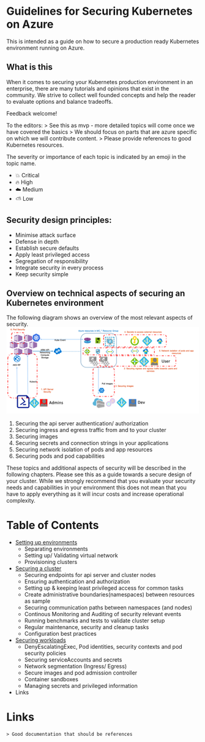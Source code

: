 # Guidelines for Securing Kubernetes on Azure

This is intended as a guide on how to secure a production ready Kubernetes environment running on Azure.

## What is this

When it comes to securing your Kubernetes production environment in an enterprise, there are many tutorials and opinions that exist in the community.
We strive to collect well founded concepts and help the reader to evaluate options and balance tradeoffs.

Feedback welcome!

To the editors:
    > See this as mvp - more detailed topics will come once we have covered the basics
    > We should focus on parts that are azure specific on which we will contribute content.
    > Please provide references to good Kubernetes resources.

The severity or importance of each topic is indicated by an emoji in the topic name.

* :boom: Critical
* :fire: High
* :cloud: Medium
* :partly_sunny: Low

## Security design principles:

* Minimise attack surface
* Defense in depth
* Establish secure defaults
* Apply least privileged access
* Segregation of responsibility
* Integrate security in every process
* Keep security simple

## Overview on technical aspects of securing an Kubernetes environment

The following diagram shows an overview of the most relevant aspects of security.
![](/securing_a_cluster/securing_a_cluster.png)

1. Securing the api server authentication/ authorization
2. Securing ingress and egress traffic from and to your cluster
3. Securing images
4. Securing secrets and connection strings in your applications
5. Securing network isolation of pods and app resources
6. Securing pods and pod capabilities

These topics and additional aspects of security will be described in the following chapters. Please see this as a guide towards a secure design of your cluster. While we strongly recommend that you evaluate your security needs and capabilities in your environment this does not mean that you have to apply everything as it will incur costs and increase operational complexity.

Table of Contents
=================

* [Setting up environments](./Security_setting_up_environments.md)
    * Separating environments
    * Setting up/ Validating virtual network
    * Provisioning clusters 
* [Securing a cluster](./Security_securing_a_cluster.md)
    * Securing endpoints for api server and cluster nodes
    * Ensuring authentication and authorization
    * Setting up & keeping least privileged access for common tasks
    * Create administrative boundaries(namespaces) between resources as sample
    * Securing communication paths between namespaces (and nodes)   
    * Continous Monitoring and Auditing of security relevant events
    * Running benchmarks and tests to validate cluster setup
    * Regular maintenance, security and cleanup tasks
    * Configuration best practices        
*  [Securing workloads](./Security_securing_workloads.md)
    * DenyEscalatingExec, Pod identities, security contexts and pod security policies
    * Securing serviceAccounts and secrets
    * Network segmentation (Ingress/ Egress)
    * Secure images and pod admission controller
    * Container sandboxes
    * Managing secrets and privileged information
* Links

Links
=================

    > Good documentation that should be references
